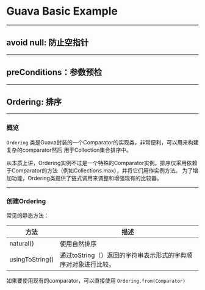 # Guava Basic Example

------

## avoid null: 防止空指针

------

## preConditions：参数预检

------

## Ordering: 排序

------

### 概览
`Ordering` 类是Guava封装的一个Comparator的实现类，非常便利，可以用来构建复杂的comparator然后
用于Collection集合排序中。

从本质上讲，Ordering实例不过是一个特殊的Comparator实例。排序仅采用依赖于Comparator的方法（例如Collections.max），并将它们用作实例方法。
为了增加功能，Ordering类提供了链式调用来调整和增强现有的比较器。

------

### 创建Ordering
常见的静态方法：

|  方法   | 描述 |
|  ----  | ----  |
| natural()  | 使用自然排序 |
| usingToString()  | 通过toString（）返回的字符串表示形式的字典顺序对对象进行比较。 |

如果要使用现有的comparator，可以直接使用 `Ordering.from(Comparator)`




